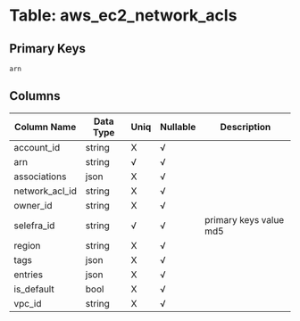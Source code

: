 # Table: aws_ec2_network_acls

## Primary Keys 

```
arn
```


## Columns 

|  Column Name   |  Data Type  | Uniq | Nullable | Description | 
|  ----  | ----  | ----  | ----  | ---- | 
| account_id | string | X | √ |  | 
| arn | string | √ | √ |  | 
| associations | json | X | √ |  | 
| network_acl_id | string | X | √ |  | 
| owner_id | string | X | √ |  | 
| selefra_id | string | √ | √ | primary keys value md5 | 
| region | string | X | √ |  | 
| tags | json | X | √ |  | 
| entries | json | X | √ |  | 
| is_default | bool | X | √ |  | 
| vpc_id | string | X | √ |  | 


